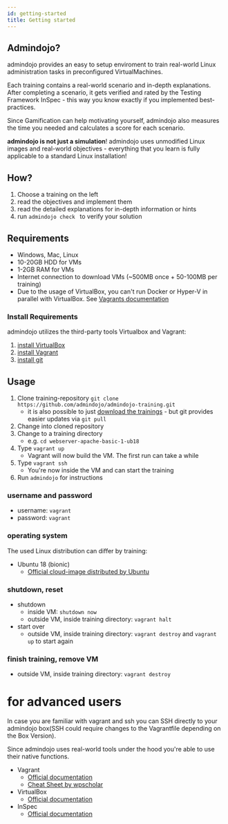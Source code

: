 ```yaml
---
id: getting-started
title: Getting started
---
```


## Admindojo?

admindojo provides an easy to setup enviroment to train real-world Linux administration tasks in preconfigured VirtualMachines.

Each training contains a real-world scenario and in-depth explanations.
After completing a scenario, it gets verified and rated by the Testing Framework InSpec - this way you know exactly if you implemented best-practices.

Since Gamification can help motivating yourself, admindojo also measures the time you needed and calculates a score for each scenario. 

**admindojo is not just a simulation**! admindojo uses unmodified Linux images and real-world objectives - everything that you learn is fully applicable to a standard Linux installation! 

## How?

1. Choose a training on the left
2. read the objectives and implement them
3. read the detailed explanations for in-depth information or hints
4. run `admindojo check ` to verify your solution

## Requirements
- Windows, Mac, Linux
- 10-20GB HDD for VMs
- 1-2GB RAM for VMs
- Internet connection to download VMs (~500MB once + 50-100MB per training)
- Due to the usage of VirtualBox, you can't run Docker or Hyper-V in parallel with VirtualBox. See [Vagrants documentation](https://www.vagrantup.com/docs/installation/)

### Install Requirements
admindojo utilizes the third-party tools Virtualbox and Vagrant: 

1. [install VirtualBox](https://www.virtualbox.org/)
2. [install Vagrant](https://www.vagrantup.com/downloads.html)
3. [install git](https://git-scm.com/downloads) 
    
## Usage

1. Clone training-repository `git clone https://github.com/admindojo/admindojo-training.git`
    - it is also possible to just [download the trainings](https://github.com/admindojo/admindojo-training/archive/master.zip) - but git provides easier updates via `git pull` 
2. Change into cloned repository
3. Change to a training directory
    - e.g. `cd webserver-apache-basic-1-ub18`
4. Type `vagrant up`
    - Vagrant will now build the VM. The first run can take a while 
5. Type `vagrant ssh`
    - You're now inside the VM and can start the training
6. Run `admindojo` for instructions


### username and password
- username: `vagrant`
- password: `vagrant`

### operating system
The used Linux distribution can differ by training:
- Ubuntu 18 (bionic)
    - [Official cloud-image distributed by Ubuntu](https://app.vagrantup.com/ubuntu/boxes/bionic64)
    
### shutdown, reset
- shutdown
    - inside VM: `shutdown now`
    - outside VM, inside training directory: `vagrant halt`
- start over
    - outside VM, inside training directory: `vagrant destroy` and `vagrant up` to start again
    
### finish training, remove VM
- outside VM, inside training directory: `vagrant destroy`

# for advanced users

In case you are familiar with vagrant and ssh you can SSH directly to your admindojo box(SSH could require changes to the Vagrantfile depending on the Box Version).

Since admindojo uses real-world tools under the hood you're able to use their native functions.

- Vagrant 
    - [Official documentation](https://www.vagrantup.com/docs/cli/)
    - [Cheat Sheet by wpscholar](https://gist.github.com/wpscholar/a49594e2e2b918f4d0c4)
- VirtualBox
    - [Official documentation](https://www.virtualbox.org/wiki/End-user_documentation)
- InSpec 
    - [Official documentation](https://www.inspec.io/docs/reference/cli/)